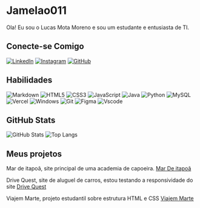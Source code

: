 # Jamelao011
Ola! Eu sou o Lucas Mota Moreno e sou um estudante e entusiasta de TI.

## Conecte-se Comigo
[![LinkedIn](https://img.shields.io/badge/LinkedIn-0077B5?style=for-the-badge&logo=linkedin&logoColor=white)](https://www.linkedin.com/in/lucas-mota-moreno-498b59264/)
[![Instagram](https://img.shields.io/badge/-Instagram-%23E4405F?style=for-the-badge&logo=instagram&logoColor=white)](https://www.instagram.com/lucass_2m/)
[![GitHub](https://img.shields.io/badge/GitHub-100000?style=for-the-badge&logo=github&logoColor=white)](https://github.com/jamelao011)

## Habilidades
![Markdown](https://img.shields.io/badge/Markdown-000?style=for-the-badge&logo=markdown)
![HTML5](https://img.shields.io/badge/HTML5-E34F26?style=for-the-badge&logo=html5&logoColor=white)
![CSS3](https://img.shields.io/badge/CSS3-1572B6?style=for-the-badge&logo=css3&logoColor=white)
![JavaScript](https://img.shields.io/badge/JavaScript-F7DF1E?style=for-the-badge&logo=javascript&logoColor=black)
![Java](https://img.shields.io/badge/java-%23ED8B00.svg?style=for-the-badge&logo=openjdk&logoColor=white)
![Python](https://img.shields.io/badge/python-3670A0?style=for-the-badge&logo=python&logoColor=ffdd54)
![MySQL](https://img.shields.io/badge/MySQL-00000F?style=for-the-badge&logo=mysql&logoColor=white)
![Vercel](https://img.shields.io/badge/vercel-%23000000.svg?style=for-the-badge&logo=vercel&logoColor=white)
![Windows](https://img.shields.io/badge/Windows-000?style=for-the-badge&logo=windows&logoColor=2CA5E0)
![Git](https://img.shields.io/badge/GIT-E44C30?style=for-the-badge&logo=git&logoColor=white)
![Figma](https://img.shields.io/badge/Figma-696969?style=for-the-badge&logo=figma&logoColor=figma)
![Vscode](https://img.shields.io/badge/Vscode-007ACC?style=for-the-badge&logo=visual-studio-code&logoColor=white)

## GitHub Stats
![GitHub Stats](https://github-readme-stats.vercel.app/api?username=SEUUSERNAME&theme=transparent&bg_color=000&border_color=30A3DC&show_icons=true&icon_color=30A3DC&title_color=E94D5F&text_color=FFF)
![Top Langs](https://github-readme-stats-git-masterrstaa-rickstaa.vercel.app/api/top-langs/?username=jamelao011&layout=compact&bg_color=000&border_color=30A3DC&title_color=E94D5F&text_color=FFF)

## Meus projetos

Mar de itapoã, site principal de uma academia de capoeira. [Mar De itapoã](https://mar-itapua.vercel.app)

Drive Quest, site de aluguel de carros, estou testando a responsividade do site [Drive Quest](https://drive-quest.vercel.app)

Viajem Marte, projeto estudantil sobre estrutura HTML e CSS [Viajem Marte](https://viajem-marte.vercel.app)